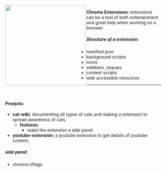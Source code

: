 <img align="left" style="width:260px;" src="https://i.pinimg.com/736x/3b/12/af/3b12af457dc84d8801a36222b6ac2aa7.jpg" width="288px">

**Chrome Extensions:** extensions can be a tool of both entertainment and great help when working on a broswer


##### Structure of a extension:
- manifest.json
- background scripts
- icons
- sidebars, popups
- content scripts
- web accessible resources

---

<br>


#### Proejcts:
- **cat-wiki**: documenting all types of cats and making a extension to spread awareness of cats.
    - **features**:
        - make the extension a side panel
- **youtube-extension**: a youtube extension to get details of youtube content.


##### side panel
 - chrome://flags